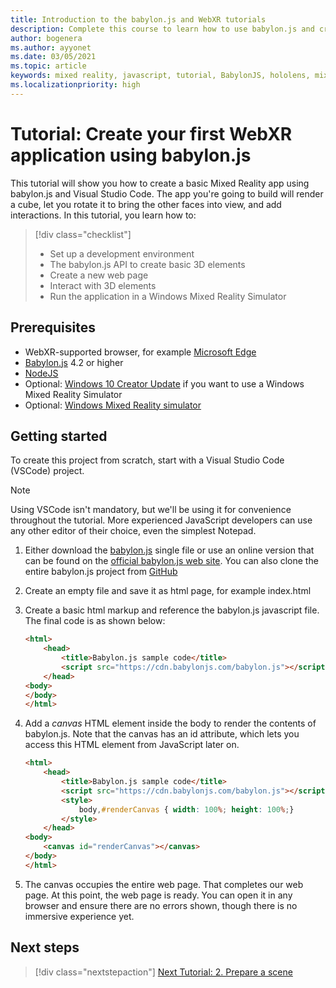 ```yaml
---
title: Introduction to the babylon.js and WebXR tutorials
description: Complete this course to learn how to use babylon.js and create basic Mixed Reality application.
author: bogenera
ms.author: ayyonet
ms.date: 03/05/2021
ms.topic: article
keywords: mixed reality, javascript, tutorial, BabylonJS, hololens, mixed reality, UWP, Windows 10, WebXR, immersive web
ms.localizationpriority: high
---
```


# Tutorial: Create your first WebXR application using babylon.js

This tutorial will show you how to create a basic Mixed Reality app using babylon.js and Visual Studio Code. The app you're going to build will render a cube, let you rotate it to bring the other faces into view, and add interactions. In this tutorial, you learn how to:

> [!div class="checklist"]
> * Set up a development environment
> * The babylon.js API to create basic 3D elements  
> * Create a new web page
> * Interact with 3D elements
> * Run the application in a Windows Mixed Reality Simulator

## Prerequisites

* WebXR-supported browser, for example [Microsoft Edge](../../../../whats-new/new-microsoft-edge.md)
* [Babylon.js](https://doc.babylonjs.com/divingDeeper/developWithBjs/frameworkVers) 4.2 or higher
* [NodeJS](https://nodejs.org/)
* Optional: [Windows 10 Creator Update](https://www.microsoft.com/software-download/windows10) if you want to use a Windows Mixed Reality Simulator
* Optional: [Windows Mixed Reality simulator](../../../advanced-concepts/using-the-windows-mixed-reality-simulator.md)

## Getting started

To create this project from scratch, start with a Visual Studio Code (VSCode) project.

> [!NOTE]
> Using VSCode isn't mandatory, but we'll be using it for convenience throughout the tutorial. More experienced JavaScript developers can use any other editor of their choice, even the simplest Notepad.

1. Either download the [babylon.js](https://doc.babylonjs.com/divingDeeper/developWithBjs/frameworkVers) single file or use an online version that can be found on the [official babylon.js web site](https://doc.babylonjs.com/divingDeeper/developWithBjs/frameworkVers). You can also clone the entire babylon.js project from [GitHub](https://github.com/BabylonJS/Babylon.js)
1. Create an empty file and save it as html page, for example index.html
1. Create a basic html markup and reference the babylon.js javascript file. The final code is as shown below:

    ```html
    <html>
        <head>
            <title>Babylon.js sample code</title>
            <script src="https://cdn.babylonjs.com/babylon.js"></script>
        </head>
    <body>
    </body>
    </html>
    ```

1. Add a *canvas* HTML element inside the body to render the contents of babylon.js. Note that the canvas has an id attribute, which lets you access this HTML element from JavaScript later on.

    ```html
    <html>
        <head>
            <title>Babylon.js sample code</title>
            <script src="https://cdn.babylonjs.com/babylon.js"></script>
            <style>
                body,#renderCanvas { width: 100%; height: 100%;}
            </style>
        </head>
    <body>
        <canvas id="renderCanvas"></canvas>
    </body>
    </html>
    ```

1. The canvas occupies the entire web page. That completes our web page. At this point, the web page is ready. You can open it in any browser and ensure there are no errors shown, though there is no immersive experience yet.

## Next steps

> [!div class="nextstepaction"]
> [Next Tutorial: 2. Prepare a scene](prepare-scene-02.md)